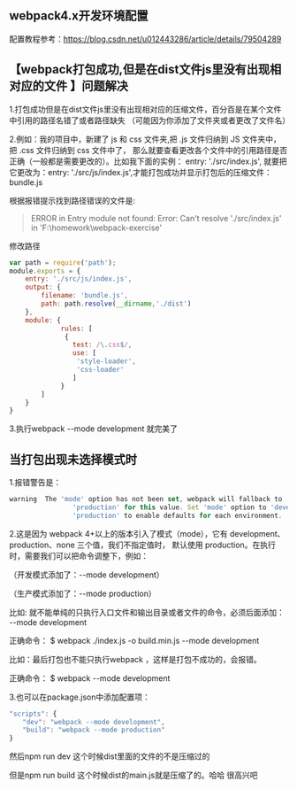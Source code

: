 ## webpack4.x开发环境配置

配置教程参考：https://blog.csdn.net/u012443286/article/details/79504289

## 【webpack打包成功,但是在dist文件js里没有出现相对应的文件 】问题解决

1.打包成功但是在dist文件js里没有出现相对应的压缩文件，百分百是在某个文件中引用的路径名错了或者路径缺失
（可能因为你添加了文件夹或者更改了文件名）

2.例如：我的项目中，新建了 js 和 css 文件夹,把 .js 文件归纳到 JS 文件夹中，把 .css 文件归纳到 css 文件中了，
那么就要查看更改各个文件中的引用路径是否正确（一般都是需要更改的）。比如我下面的实例： entry: './src/index.js', 
就要把它更改为：entry: './src/js/index.js',才能打包成功并显示打包后的压缩文件：bundle.js

根据报错提示找到路径错误的文件是:

> ERROR in Entry module not found: Error: Can't resolve './src/index.js' in 'F:\homework\webpack-exercise'

修改路径
```js
var path = require('path');
module.exports = {
    entry: './src/js/index.js',
    output: { 
        filename: 'bundle.js', 
        path: path.resolve(__dirname,'./dist')
    },
    module: {
             rules: [
              {
                test: /\.css$/,
                use: [
                 'style-loader',
                 'css-loader'
                ]
             }
        ]
    }
}

```
3.执行webpack --mode development   就完美了


## 当打包出现未选择模式时

1.报错警告是：
```js
warning  The 'mode' option has not been set, webpack will fallback to
                'production' for this value. Set 'mode' option to 'development' or
                'production' to enable defaults for each environment.

```

2.这是因为 webpack 4+以上的版本引入了模式（mode），它有 development、production、none 三个值，我们不指定值时，
默认使用 production。在执行时，需要我们可以把命令调整下，例如：

（开发模式添加了：--mode development）

（生产模式添加了：--mode production）

比如: 就不能单纯的只执行入口文件和输出目录或者文件的命令，必须后面添加： --mode development

正确命令： $ webpack ./index.js -o build.min.js --mode development

比如：最后打包也不能只执行webpack ，这样是打包不成功的，会报错。

正确命令： $ webpack --mode development

3.也可以在package.json中添加配置项：
```js
"scripts": {
　　"dev": "webpack --mode development",
　　"build": "webpack --mode production"
}
```
然后npm run dev  这个时候dist里面的文件的不是压缩过的

但是npm run build 这个时候dist的main.js就是压缩了的。哈哈  很高兴吧







